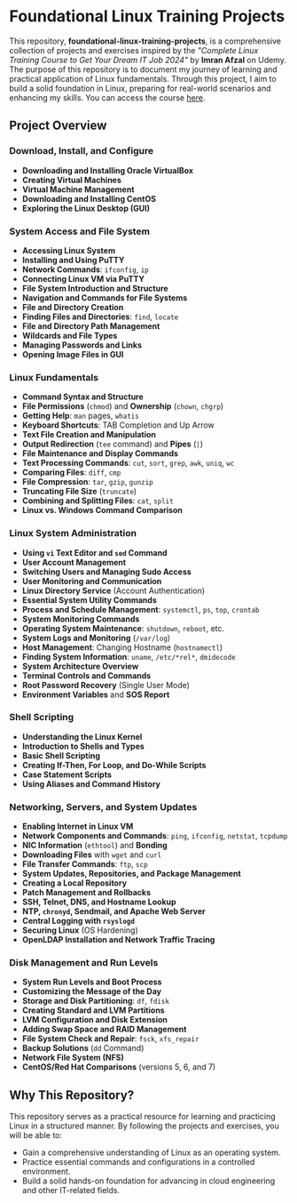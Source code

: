 # Foundational Linux Training Projects

This repository, **foundational-linux-training-projects**, is a comprehensive collection of projects and exercises inspired by the *"Complete Linux Training Course to Get Your Dream IT Job 2024"* by **Imran Afzal** on Udemy. The purpose of this repository is to document my journey of learning and practical application of Linux fundamentals. Through this project, I aim to build a solid foundation in Linux, preparing for real-world scenarios and enhancing my skills. You can access the course [here](https://www.udemy.com/course/complete-linux-training-course-to-get-your-dream-it-job/).

## Project Overview

### Download, Install, and Configure
- **Downloading and Installing Oracle VirtualBox**
- **Creating Virtual Machines**
- **Virtual Machine Management**
- **Downloading and Installing CentOS**
- **Exploring the Linux Desktop (GUI)**

### System Access and File System
- **Accessing Linux System**
- **Installing and Using PuTTY**
- **Network Commands**: `ifconfig`, `ip`
- **Connecting Linux VM via PuTTY**
- **File System Introduction and Structure**
- **Navigation and Commands for File Systems**
- **File and Directory Creation**
- **Finding Files and Directories**: `find`, `locate`
- **File and Directory Path Management**
- **Wildcards and File Types**
- **Managing Passwords and Links**
- **Opening Image Files in GUI**

### Linux Fundamentals
- **Command Syntax and Structure**
- **File Permissions** (`chmod`) and **Ownership** (`chown`, `chgrp`)
- **Getting Help**: `man` pages, `whatis`
- **Keyboard Shortcuts**: TAB Completion and Up Arrow
- **Text File Creation and Manipulation**
- **Output Redirection** (`tee` command) and **Pipes** (`|`)
- **File Maintenance and Display Commands**
- **Text Processing Commands**: `cut`, `sort`, `grep`, `awk`, `uniq`, `wc`
- **Comparing Files**: `diff`, `cmp`
- **File Compression**: `tar`, `gzip`, `gunzip`
- **Truncating File Size** (`truncate`)
- **Combining and Splitting Files**: `cat`, `split`
- **Linux vs. Windows Command Comparison**

### Linux System Administration
- **Using `vi` Text Editor and `sed` Command**
- **User Account Management**
- **Switching Users and Managing Sudo Access**
- **User Monitoring and Communication**
- **Linux Directory Service** (Account Authentication)
- **Essential System Utility Commands**
- **Process and Schedule Management**: `systemctl`, `ps`, `top`, `crontab`
- **System Monitoring Commands**
- **Operating System Maintenance**: `shutdown`, `reboot`, etc.
- **System Logs and Monitoring** (`/var/log`)
- **Host Management**: Changing Hostname (`hostnamectl`)
- **Finding System Information**: `uname`, `/etc/*rel*`, `dmidecode`
- **System Architecture Overview**
- **Terminal Controls and Commands**
- **Root Password Recovery** (Single User Mode)
- **Environment Variables** and **SOS Report**

### Shell Scripting
- **Understanding the Linux Kernel**
- **Introduction to Shells and Types**
- **Basic Shell Scripting**
- **Creating If-Then, For Loop, and Do-While Scripts**
- **Case Statement Scripts**
- **Using Aliases and Command History**

### Networking, Servers, and System Updates
- **Enabling Internet in Linux VM**
- **Network Components and Commands**: `ping`, `ifconfig`, `netstat`, `tcpdump`
- **NIC Information** (`ethtool`) and **Bonding**
- **Downloading Files** with `wget` and `curl`
- **File Transfer Commands**: `ftp`, `scp`
- **System Updates, Repositories, and Package Management**
- **Creating a Local Repository**
- **Patch Management and Rollbacks**
- **SSH, Telnet, DNS, and Hostname Lookup**
- **NTP, `chronyd`, Sendmail, and Apache Web Server**
- **Central Logging with `rsyslogd`**
- **Securing Linux** (OS Hardening)
- **OpenLDAP Installation and Network Traffic Tracing**

### Disk Management and Run Levels
- **System Run Levels and Boot Process**
- **Customizing the Message of the Day**
- **Storage and Disk Partitioning**: `df`, `fdisk`
- **Creating Standard and LVM Partitions**
- **LVM Configuration and Disk Extension**
- **Adding Swap Space and RAID Management**
- **File System Check and Repair**: `fsck`, `xfs_repair`
- **Backup Solutions** (`dd` Command)
- **Network File System (NFS)**
- **CentOS/Red Hat Comparisons** (versions 5, 6, and 7)

## Why This Repository?

This repository serves as a practical resource for learning and practicing Linux in a structured manner. By following the projects and exercises, you will be able to:
- Gain a comprehensive understanding of Linux as an operating system.
- Practice essential commands and configurations in a controlled environment.
- Build a solid hands-on foundation for advancing in cloud engineering and other IT-related fields.

